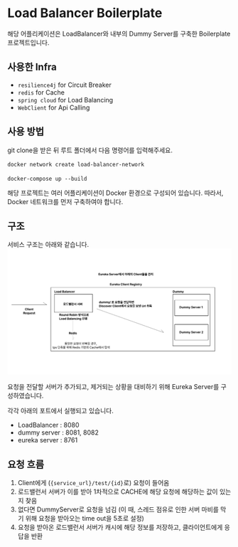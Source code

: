 # Load Balancer Boilerplate
해당 어플리케이션은 LoadBalancer와 내부의 Dummy Server를 구축한 Boilerplate 프로젝트입니다.

## 사용한 Infra
- `resilience4j` for Circuit Breaker
- `redis` for Cache
- `spring cloud` for Load Balancing
- `WebClient` for Api Calling

## 사용 방법 

git clone을 받은 뒤 루트 폴더에서 다음 명령어를 입력해주세요.
```shell
docker network create load-balancer-network

docker-compose up --build
```
해당 프로젝트는 여러 어플리케이션이 Docker 환경으로 구성되어 있습니다. 
따라서, Docker 네트워크를 먼저 구축하여야 합니다.

## 구조
서비스 구조는 아래와 같습니다.
![img.png](img.png)

요청을 전달할 서버가 추가되고, 제거되는 상황을 대비하기 위해 Eureka Server를 구성하였습니다. 

각각 아래의 포트에서 실행되고 있습니다.
- LoadBalancer : 8080
- dummy server : 8081, 8082
- eureka server : 8761 

## 요청 흐름
1. Client에게 (`{service_url}/test/{id}`로) 요청이 들어옴
2. 로드밸런서 서버가 이를 받아 1차적으로 CACHE에 해당 요청에 해당하는 값이 있는지 찾음
3. 없다면 DummyServer로 요청을 넘김 (이 때, 스레드 점유로 인한 서버 마비를 막기 위해 요청을 받아오는 time out을 5초로 설정)
4. 요청을 받아온 로드밸런서 서버가 캐시에 해당 정보를 저장하고, 클라이언트에게 응답을 반환